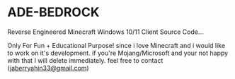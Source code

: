 # ADE-BEDROCK
Reverse Engineered Minecraft Windows 10/11 Client Source Code...

Only For Fun + Educational Purpose! since i love Minecraft and i would like to work on it's development.
if you're Mojang/Microsoft and your not happy with that I will delete immediately. feel free to contact (jaberryahin33@gmail.com)
